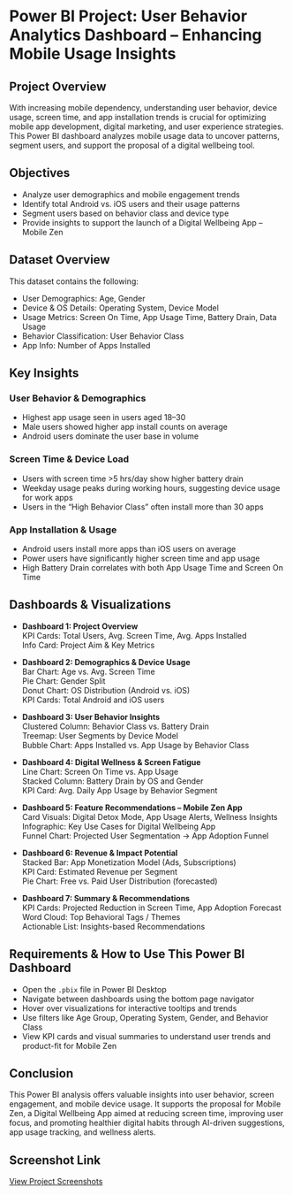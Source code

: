 # Power BI Project: User Behavior Analytics Dashboard – Enhancing Mobile Usage Insights

## Project Overview
With increasing mobile dependency, understanding user behavior, device usage, screen time, and app installation trends is crucial for optimizing mobile app development, digital marketing, and user experience strategies. This Power BI dashboard analyzes mobile usage data to uncover patterns, segment users, and support the proposal of a digital wellbeing tool.

## Objectives
- Analyze user demographics and mobile engagement trends
- Identify total Android vs. iOS users and their usage patterns
- Segment users based on behavior class and device type
- Provide insights to support the launch of a Digital Wellbeing App – Mobile Zen

## Dataset Overview
This dataset contains the following:
- User Demographics: Age, Gender
- Device & OS Details: Operating System, Device Model
- Usage Metrics: Screen On Time, App Usage Time, Battery Drain, Data Usage
- Behavior Classification: User Behavior Class
- App Info: Number of Apps Installed

## Key Insights

### User Behavior & Demographics
- Highest app usage seen in users aged 18–30
- Male users showed higher app install counts on average
- Android users dominate the user base in volume

### Screen Time & Device Load
- Users with screen time >5 hrs/day show higher battery drain
- Weekday usage peaks during working hours, suggesting device usage for work apps
- Users in the “High Behavior Class” often install more than 30 apps

### App Installation & Usage
- Android users install more apps than iOS users on average
- Power users have significantly higher screen time and app usage
- High Battery Drain correlates with both App Usage Time and Screen On Time

## Dashboards & Visualizations

- **Dashboard 1: Project Overview**  
  KPI Cards: Total Users, Avg. Screen Time, Avg. Apps Installed  
  Info Card: Project Aim & Key Metrics  

- **Dashboard 2: Demographics & Device Usage**  
  Bar Chart: Age vs. Avg. Screen Time  
  Pie Chart: Gender Split  
  Donut Chart: OS Distribution (Android vs. iOS)  
  KPI Cards: Total Android and iOS users  

- **Dashboard 3: User Behavior Insights**  
  Clustered Column: Behavior Class vs. Battery Drain  
  Treemap: User Segments by Device Model  
  Bubble Chart: Apps Installed vs. App Usage by Behavior Class  

- **Dashboard 4: Digital Wellness & Screen Fatigue**  
  Line Chart: Screen On Time vs. App Usage  
  Stacked Column: Battery Drain by OS and Gender  
  KPI Card: Avg. Daily App Usage by Behavior Segment  

- **Dashboard 5: Feature Recommendations – Mobile Zen App**  
  Card Visuals: Digital Detox Mode, App Usage Alerts, Wellness Insights  
  Infographic: Key Use Cases for Digital Wellbeing App  
  Funnel Chart: Projected User Segmentation → App Adoption Funnel  

- **Dashboard 6: Revenue & Impact Potential**  
  Stacked Bar: App Monetization Model (Ads, Subscriptions)  
  KPI Card: Estimated Revenue per Segment  
  Pie Chart: Free vs. Paid User Distribution (forecasted)  

- **Dashboard 7: Summary & Recommendations**  
  KPI Cards: Projected Reduction in Screen Time, App Adoption Forecast  
  Word Cloud: Top Behavioral Tags / Themes  
  Actionable List: Insights-based Recommendations  

## Requirements & How to Use This Power BI Dashboard
- Open the `.pbix` file in Power BI Desktop  
- Navigate between dashboards using the bottom page navigator  
- Hover over visualizations for interactive tooltips and trends  
- Use filters like Age Group, Operating System, Gender, and Behavior Class  
- View KPI cards and visual summaries to understand user trends and product-fit for Mobile Zen  

## Conclusion
This Power BI analysis offers valuable insights into user behavior, screen engagement, and mobile device usage. It supports the proposal for Mobile Zen, a Digital Wellbeing App aimed at reducing screen time, improving user focus, and promoting healthier digital habits through AI-driven suggestions, app usage tracking, and wellness alerts.

## Screenshot Link
[View Project Screenshots](https://drive.google.com/drive/folders/1aR211qiqImhUpI6ODAWBYAuQBERCprRn?usp=sharing)
